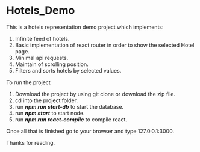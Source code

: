 # Hotels_Demo
This is a hotels representation demo project which implements:

1. Infinite feed of hotels.
2. Basic implementation of react router in order to show the selected Hotel page.
3. Minimal api requests.
4. Maintain of scrolling position.
5. Filters and sorts hotels by selected values.

To run the project
1. Download the project by using git clone or download the zip file.
2. cd into the project folder.
3. run <b><i>npm run start-db</i></b> to start the database.
4. run <b><i>npm start</i></b> to start node.
5. run <b><i>npm run react-compile</i></b> to compile react.

Once all that is finished go to your browser and type 127.0.0.1:3000.

Thanks for reading.
